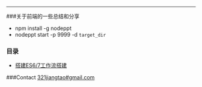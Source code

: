 ---
###关于前端的一些总结和分享
* npm install -g nodeppt
* nodeppt start -p 9999 -d `target_dir`

### 目录
* [搭建ES6/7工作流搭建](http://jthwong.github.io/shares/doc/es67workflow.htm)

###Contact
[321jiangtao#gmail.com](mailto:321jiangtao@gmail.com)
